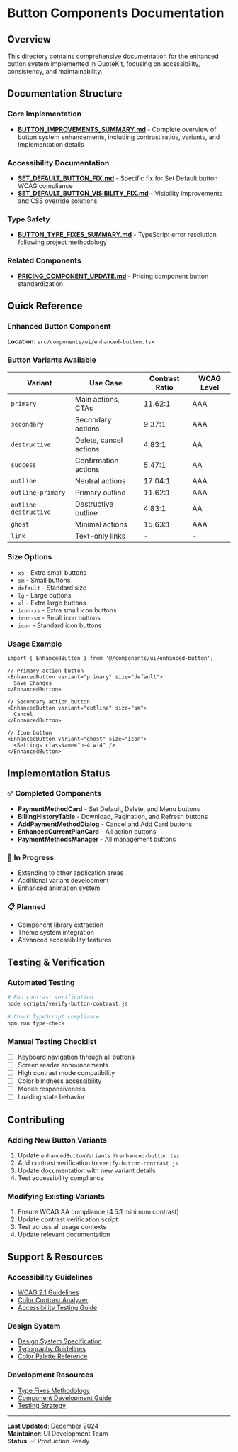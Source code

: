 # Button Components Documentation

## Overview
This directory contains comprehensive documentation for the enhanced button system implemented in QuoteKit, focusing on accessibility, consistency, and maintainability.

## Documentation Structure

### Core Implementation
- **[BUTTON_IMPROVEMENTS_SUMMARY.md](./BUTTON_IMPROVEMENTS_SUMMARY.md)** - Complete overview of button system enhancements, including contrast ratios, variants, and implementation details

### Accessibility Documentation
- **[SET_DEFAULT_BUTTON_FIX.md](../accessibility/SET_DEFAULT_BUTTON_FIX.md)** - Specific fix for Set Default button WCAG compliance
- **[SET_DEFAULT_BUTTON_VISIBILITY_FIX.md](../accessibility/SET_DEFAULT_BUTTON_VISIBILITY_FIX.md)** - Visibility improvements and CSS override solutions

### Type Safety
- **[BUTTON_TYPE_FIXES_SUMMARY.md](../type-fixes/button-fixes/BUTTON_TYPE_FIXES_SUMMARY.md)** - TypeScript error resolution following project methodology

### Related Components
- **[PRICING_COMPONENT_UPDATE.md](../pricing/PRICING_COMPONENT_UPDATE.md)** - Pricing component button standardization

## Quick Reference

### Enhanced Button Component
**Location**: `src/components/ui/enhanced-button.tsx`

### Button Variants Available
| Variant | Use Case | Contrast Ratio | WCAG Level |
|---------|----------|----------------|------------|
| `primary` | Main actions, CTAs | 11.62:1 | AAA |
| `secondary` | Secondary actions | 9.37:1 | AAA |
| `destructive` | Delete, cancel actions | 4.83:1 | AA |
| `success` | Confirmation actions | 5.47:1 | AA |
| `outline` | Neutral actions | 17.04:1 | AAA |
| `outline-primary` | Primary outline | 11.62:1 | AAA |
| `outline-destructive` | Destructive outline | 4.83:1 | AA |
| `ghost` | Minimal actions | 15.63:1 | AAA |
| `link` | Text-only links | - | - |

### Size Options
- `xs` - Extra small buttons
- `sm` - Small buttons  
- `default` - Standard size
- `lg` - Large buttons
- `xl` - Extra large buttons
- `icon-xs` - Extra small icon buttons
- `icon-sm` - Small icon buttons
- `icon` - Standard icon buttons

### Usage Example
```tsx
import { EnhancedButton } from '@/components/ui/enhanced-button';

// Primary action button
<EnhancedButton variant="primary" size="default">
  Save Changes
</EnhancedButton>

// Secondary action button
<EnhancedButton variant="outline" size="sm">
  Cancel
</EnhancedButton>

// Icon button
<EnhancedButton variant="ghost" size="icon">
  <Settings className="h-4 w-4" />
</EnhancedButton>
```

## Implementation Status

### ✅ Completed Components
- **PaymentMethodCard** - Set Default, Delete, and Menu buttons
- **BillingHistoryTable** - Download, Pagination, and Refresh buttons  
- **AddPaymentMethodDialog** - Cancel and Add Card buttons
- **EnhancedCurrentPlanCard** - All action buttons
- **PaymentMethodsManager** - All management buttons

### 🔄 In Progress
- Extending to other application areas
- Additional variant development
- Enhanced animation system

### 📋 Planned
- Component library extraction
- Theme system integration
- Advanced accessibility features

## Testing & Verification

### Automated Testing
```bash
# Run contrast verification
node scripts/verify-button-contrast.js

# Check TypeScript compliance
npm run type-check
```

### Manual Testing Checklist
- [ ] Keyboard navigation through all buttons
- [ ] Screen reader announcements
- [ ] High contrast mode compatibility
- [ ] Color blindness accessibility
- [ ] Mobile responsiveness
- [ ] Loading state behavior

## Contributing

### Adding New Button Variants
1. Update `enhancedButtonVariants` in `enhanced-button.tsx`
2. Add contrast verification to `verify-button-contrast.js`
3. Update documentation with new variant details
4. Test accessibility compliance

### Modifying Existing Variants
1. Ensure WCAG AA compliance (4.5:1 minimum contrast)
2. Update contrast verification script
3. Test across all usage contexts
4. Update relevant documentation

## Support & Resources

### Accessibility Guidelines
- [WCAG 2.1 Guidelines](https://www.w3.org/WAI/WCAG21/quickref/)
- [Color Contrast Analyzer](https://www.tpgi.com/color-contrast-checker/)
- [Accessibility Testing Guide](../accessibility/README.md)

### Design System
- [Design System Specification](../../../design-system/design-system-specification.md)
- [Typography Guidelines](../../TYPOGRAPHY_FIXES.md)
- [Color Palette Reference](../../../design-system/design-system-specification.md#colors)

### Development Resources
- [Type Fixes Methodology](../../type-fixes/README.md)
- [Component Development Guide](../../README.md)
- [Testing Strategy](../../testing/README.md)

---

**Last Updated**: December 2024  
**Maintainer**: UI Development Team  
**Status**: ✅ Production Ready
